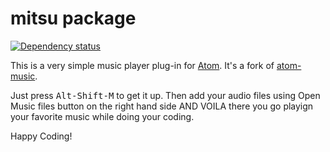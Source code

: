 # mitsu package
[![Dependency status](https://david-dm.org/vivi90/mitsu.svg)](https://david-dm.org/vivi90/mitsu)

This is a very simple music player plug-in for [Atom](https://www.atom.io).
It's a fork of [atom-music](https://atom.io/packages/atom-music).

Just press <kbd>Alt-Shift-M</kbd> to get it up.
Then add your audio files using Open Music files button on the right hand side AND VOILA there you go playign your favorite music while doing your coding.

Happy Coding!

